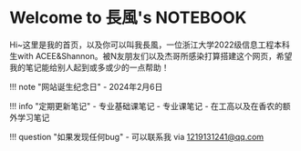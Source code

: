 # Welcome to 長風's NOTEBOOK
Hi~这里是我的首页，以及你可以叫我長風，一位浙江大学2022级信息工程本科生with ACEE&Shannon。被N友朋友们以及杰哥所感染打算搭建这个网页，希望我的笔记能给别人起到或多或少的一点帮助！

!!! note "网站诞生纪念日"
    - 2024年2月6日

!!! info "定期更新笔记"
    - 专业基础课笔记
    - 专业课笔记
    - 在工高以及在香农的额外学习笔记

!!! question "如果发现任何bug"
    - 可以联系我 via 1219131241@qq.com